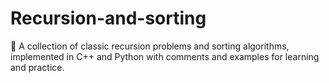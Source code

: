 # Recursion-and-sorting
🚀 A collection of classic recursion problems and sorting algorithms, implemented in C++ and Python with comments and examples for learning and practice.
